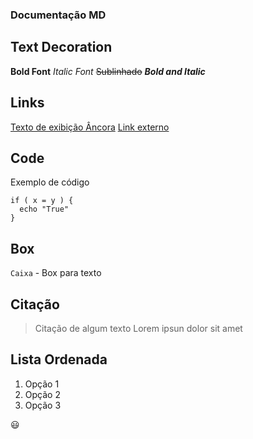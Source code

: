 ### Documentação MD

Text Decoration
---------------

**Bold Font** 
*Italic Font* 
~~Sublinhado~~ 
***Bold and Italic*** 

Links
-----

[Texto de exibição Âncora](#Text)
[Link externo](http://google.com)

Code
----

Exemplo de código
```console
if ( x = y ) {
  echo "True"
}
```

Box
---

`Caixa` - Box para texto

Citação
-------

> Citação de algum texto
> Lorem ipsun dolor
> sit amet

Lista Ordenada
--------------

1. Opção 1
2. Opção 2
3. Opção 3


:smiley:
